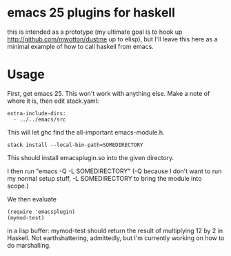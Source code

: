 emacs 25 plugins for haskell
=========================

this is intended as a prototype (my ultimate goal is to hook up
http://github.com/mwotton/dustme up to elisp), but I'll leave this
here as a minimal example of how to call haskell from emacs.

Usage
=====

First, get emacs 25. This won't work with anything else.
Make a note of where it is, then edit stack.yaml:

```
extra-include-dirs:
  - ../../emacs/src
  ```

This will let ghc find the all-important emacs-module.h.

```
stack install --local-bin-path=SOMEDIRECTORY
```

This should install emacsplugin.so into the given directory.

I then run "emacs -Q -L SOMEDIRECTORY" (-Q because I don't want to run
my normal setup stuff, -L SOMEDIRECTORY to bring the module into
scope.)

We then evaluate

```
(require 'emacsplugin)
(mymod-test)
```

in a lisp buffer: mymod-test should return the result of multiplying
12 by 2 in Haskell. Not earthshattering, admittedly, but I'm currently
working on how to do marshalling.
